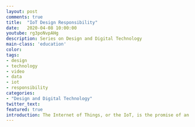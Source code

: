 ```yaml
---
layout: post
comments: true
title:  "IoT Design Responsibility"
date:   2020-04-08 10:00:00
youtube: rg3poNvpAHg
description: Series on Design and Digital Technology
main-class: 'education'
color:
tags:
- design
- technology
- video
- data
- iot
- responsibility
categories:
- "Design and Digital Technology"
twitter_text:
featured: true
introduction: The Internet of Things, or the IoT, is the promise of an infrastructure that empower us, humans, to collect wide variety of data about the real world. Connecting physical things to the Internet opens up a whole new range of business model opportunities. However, the IoT is not the only necessary ingredient for product-service systems that sustainably provide value to people, the society and our planet. This pile of connected bikes in China is one of the many failed examples.
---
```

